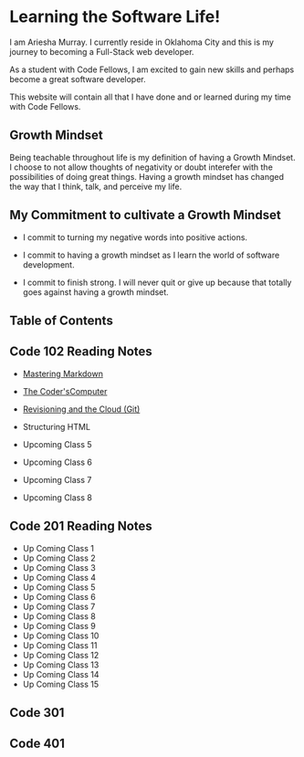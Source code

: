 
# Learning the Software Life!

 I am Ariesha Murray. I currently reside in Oklahoma City and this is my journey to becoming a Full-Stack web developer.

As a student with Code Fellows, I am excited to gain new skills and perhaps become a great software developer.

This website will contain all that I have done and or learned during my time with Code Fellows.

## Growth Mindset
Being teachable throughout life is my definition of having a Growth Mindset.
I choose to not allow thoughts of negativity or doubt interefer with the possibilities of doing great things. Having a growth mindset has changed the way that I think, talk, and perceive my life.

## My Commitment to cultivate a Growth Mindset

- I commit to turning my negative words into positive actions.

- I commit to having a growth mindset as I learn the world of software development.

- I commit to finish strong. I will never quit or give up because that totally goes against having a growth mindset.

## Table of Contents

## Code 102 Reading Notes

- [Mastering Markdown](https://github.com/ArieshaM/reading-notes/commit/67749fd16dc5819e2de8d06a07ae07b763fa9e45#r135535787)
- [The Coder'sComputer](https://github.com/ArieshaM/reading-notes/commit/b9401fde98e78a947d2a0f002e4551222f981030#commitcomment-136301760)
- [Revisioning and the Cloud (Git)](<https://github.com/ArieshaM/reading-notes/102-class03.html>)

- Structuring HTML
- Upcoming Class 5
- Upcoming Class 6
- Upcoming Class 7
- Upcoming Class 8
  
## Code 201 Reading Notes

- Up Coming Class 1
- Up Coming Class 2
- Up Coming Class 3
- Up Coming Class 4
- Up Coming Class 5
- Up Coming Class 6
- Up Coming Class 7
- Up Coming Class 8
- Up Coming Class 9
- Up Coming Class 10
- Up Coming Class 11
- Up Coming Class 12
- Up Coming Class 13
- Up Coming Class 14
- Up Coming Class 15

## Code 301

## Code 401
